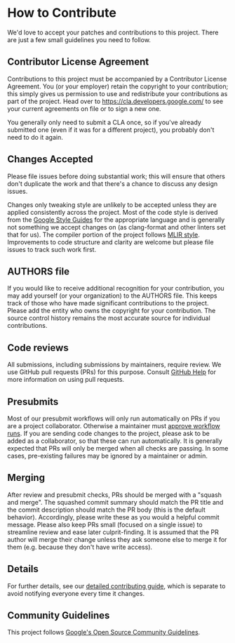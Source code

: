 # How to Contribute

We'd love to accept your patches and contributions to this project. There are
just a few small guidelines you need to follow.

## Contributor License Agreement

Contributions to this project must be accompanied by a Contributor License
Agreement. You (or your employer) retain the copyright to your contribution;
this simply gives us permission to use and redistribute your contributions as
part of the project. Head over to <https://cla.developers.google.com/> to see
your current agreements on file or to sign a new one.

You generally only need to submit a CLA once, so if you've already submitted one
(even if it was for a different project), you probably don't need to do it
again.

## Changes Accepted

Please file issues before doing substantial work; this will ensure that others
don't duplicate the work and that there's a chance to discuss any design issues.

Changes only tweaking style are unlikely to be accepted unless they are applied
consistently across the project. Most of the code style is derived from the
[Google Style Guides](http://google.github.io/styleguide/) for the appropriate
language and is generally not something we accept changes on (as clang-format
and other linters set that for us). The compiler portion of the project follows
[MLIR style](https://mlir.llvm.org/getting_started/DeveloperGuide/#style-guide).
Improvements to code structure and clarity are welcome but please file issues to
track such work first.

## AUTHORS file

If you would like to receive additional recognition for your contribution, you
may add yourself (or your organization) to the AUTHORS file. This keeps track of
those who have made significant contributions to the project. Please add the
entity who owns the copyright for your contribution. The source control history
remains the most accurate source for individual contributions.

## Code reviews

All submissions, including submissions by maintainers, require review. We
use GitHub pull requests (PRs) for this purpose. Consult
[GitHub Help](https://help.github.com/articles/about-pull-requests/) for more
information on using pull requests.

## Presubmits

Most of our presubmit workflows will only run automatically on PRs if you are a
project collaborator. Otherwise a maintainer must
[approve workflow runs](https://docs.github.com/en/actions/managing-workflow-runs/approving-workflow-runs-from-public-forks).
If you are sending code changes to the project, please ask to be added as a
collaborator, so that these can run automatically. It is generally expected that
PRs will only be merged when all checks are passing. In some cases, pre-existing
failures may be ignored by a maintainer or admin.

## Merging

After review and presubmit checks, PRs should be merged with a "squash and
merge". The squashed commit summary should match the PR title and the commit
description should match the PR body (this is the default behavior).
Accordingly, please write these as you would a helpful commit message. Please
also keep PRs small (focused on a single issue) to streamline review and ease
later culprit-finding. It is assumed that the PR author will merge their change
unless they ask someone else to merge it for them (e.g. because they don't have
write access).

## Details

For further details, see our
[detailed contributing guide](/docs/developers/contributing.md), which is
separate to avoid notifying everyone every time it changes.

## Community Guidelines

This project follows
[Google's Open Source Community Guidelines](https://opensource.google.com/conduct/).
